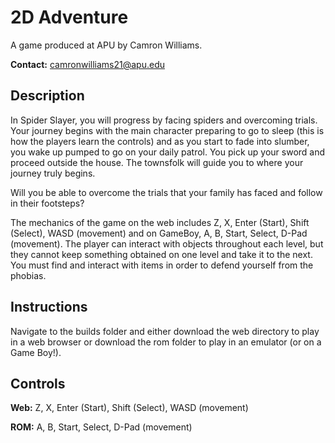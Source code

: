 # 2D Adventure

A game produced at APU by Camron Williams.

**Contact:** camronwilliams21@apu.edu

## Description

In Spider Slayer, you will progress by facing spiders and overcoming trials. Your journey begins with the main character preparing to go to sleep (this is how the players learn the controls) and as you start to fade into slumber, you wake up pumped to go on your daily patrol. You pick up your sword and proceed outside the house. The townsfolk will guide you to where your journey truly begins. 

Will you be able to overcome the trials that your family has faced and follow in their footsteps? 

The mechanics of the game on the web includes Z, X, Enter (Start), Shift (Select), WASD (movement) and on GameBoy, A, B, Start, Select, D-Pad (movement). The player can interact with objects throughout each level, but they cannot keep something obtained on one level and take it to the next. You must find and interact with items in order to defend yourself from the phobias. 

## Instructions

Navigate to the builds folder and either download the web directory to play in a web browser or download the rom folder to play in an emulator (or on a Game Boy!).

## Controls

**Web:** Z, X, Enter (Start), Shift (Select), WASD (movement)

**ROM:** A, B, Start, Select, D-Pad (movement)

